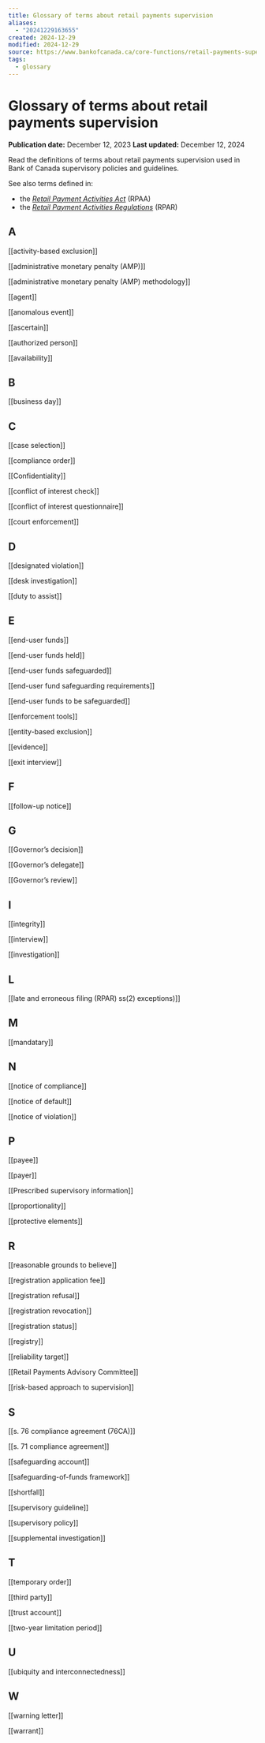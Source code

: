 ```yaml
---
title: Glossary of terms about retail payments supervision
aliases:
  - "20241229163655"
created: 2024-12-29
modified: 2024-12-29
source: https://www.bankofcanada.ca/core-functions/retail-payments-supervision/retail-payments-supervision-glossary/
tags:
  - glossary
---
```

# Glossary of terms about retail payments supervision

**Publication date:** December 12, 2023
**Last updated:** December 12, 2024

Read the definitions of terms about retail payments supervision used in Bank of Canada supervisory policies and guidelines.

See also terms defined in:

- the _[Retail Payment Activities Act](https://laws-lois.justice.gc.ca/eng/acts/r-7.36/FullText.html#h-1308942)_ (RPAA)
- the _[Retail Payment Activities Regulations](https://canadagazette.gc.ca/rp-pr/p2/2023/2023-11-22/html/sor-dors229-eng.html?)_ (RPAR)

## A

[[activity-based exclusion]]

[[administrative monetary penalty (AMP)]]

[[administrative monetary penalty (AMP) methodology]]

[[agent]]

[[anomalous event]]

[[ascertain]]

[[authorized person]]

[[availability]]

## B

[[business day]]

## C

[[case selection]]

[[compliance order]]

[[Confidentiality]]

[[conflict of interest check]]

[[conflict of interest questionnaire]]

[[court enforcement]]

## D

[[designated violation]]

[[desk investigation]]

[[duty to assist]]

## E

[[end-user funds]]

[[end-user funds held]]

[[end-user funds safeguarded]]

[[end-user fund safeguarding requirements]]

[[end-user funds to be safeguarded]]

[[enforcement tools]]

[[entity-based exclusion]]

[[evidence]]

[[exit interview]]

## F

[[follow-up notice]]

## G

[[Governor’s decision]]

[[Governor’s delegate]]

[[Governor’s review]]

## I

[[integrity]]

[[interview]]

[[investigation]]

## L

[[late and erroneous filing (RPAR) ss(2) exceptions)]]

## M

[[mandatary]]

## N

[[notice of compliance]]

[[notice of default]]

[[notice of violation]]

## P

[[payee]]

[[payer]]

[[Prescribed supervisory information]]

[[proportionality]]

[[protective elements]]

## R

[[reasonable grounds to believe]]

[[registration application fee]]

[[registration refusal]]

[[registration revocation]]

[[registration status]]

[[registry]]

[[reliability target]]

[[Retail Payments Advisory Committee]]

[[risk-based approach to supervision]]

## S

[[s. 76 compliance agreement (76CA)]]

[[s. 71 compliance agreement]]

[[safeguarding account]]

[[safeguarding-of-funds framework]]

[[shortfall]]

[[supervisory guideline]]

[[supervisory policy]]

[[supplemental investigation]]

## T

[[temporary order]]

[[third party]]

[[trust account]]

[[two-year limitation period]]

## U

[[ubiquity and interconnectedness]]

## W

[[warning letter]]

[[warrant]]
